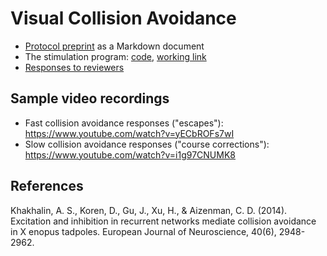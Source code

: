 # Visual Collision Avoidance

* [Protocol preprint](protocol_collision_avoidance.md) as a Markdown document
* The stimulation program: [code](https://github.com/khakhalin/Xenopus-Behavior/blob/master/02_Collision_Avoidance/stimulation/collision.html), [working link](http://faculty.bard.edu/~akhakhal/progs/collision.html)
* [Responses to reviewers](responses_to_reviewers.md)

## Sample video recordings

* Fast collision avoidance responses ("escapes"): https://www.youtube.com/watch?v=yECbROFs7wI 
* Slow collision avoidance responses ("course corrections"): https://www.youtube.com/watch?v=i1g97CNUMK8

## References

Khakhalin, A. S., Koren, D., Gu, J., Xu, H., & Aizenman, C. D. (2014). Excitation and inhibition in recurrent networks mediate collision avoidance in X enopus tadpoles. European Journal of Neuroscience, 40(6), 2948-2962.